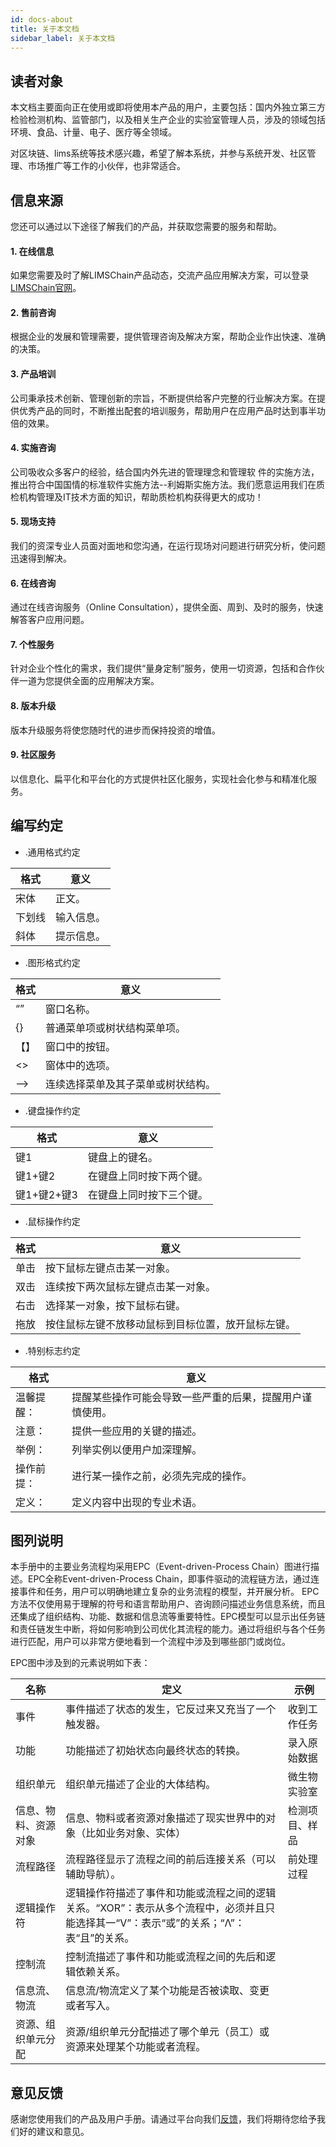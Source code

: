 ```yaml
---
id: docs-about
title: 关于本文档
sidebar_label: 关于本文档
---
```


## 读者对象

本文档主要面向正在使用或即将使用本产品的用户，主要包括：国内外独立第三方检验检测机构、监管部门，以及相关生产企业的实验室管理人员，涉及的领域包括环境、食品、计量、电子、医疗等全领域。

对区块链、lims系统等技术感兴趣，希望了解本系统，并参与系统开发、社区管理、市场推广等工作的小伙伴，也非常适合。

## 信息来源

您还可以通过以下途径了解我们的产品，并获取您需要的服务和帮助。

#### 1. 在线信息

如果您需要及时了解LIMSChain产品动态，交流产品应用解决方案，可以登录[LIMSChain官网](http://LIMSChain.com/)。

#### 2. 售前咨询

根据企业的发展和管理需要，提供管理咨询及解决方案，帮助企业作出快速、准确的决策。

#### 3. 产品培训

公司秉承技术创新、管理创新的宗旨，不断提供给客户完整的行业解决方案。在提供优秀产品的同时，不断推出配套的培训服务，帮助用户在应用产品时达到事半功倍的效果。

#### 4. 实施咨询

公司吸收众多客户的经验，结合国内外先进的管理理念和管理软 件的实施方法，推出符合中国国情的标准软件实施方法--利姆斯实施方法。我们愿意运用我们在质检机构管理及IT技术方面的知识，帮助质检机构获得更大的成功！

#### 5. 现场支持

我们的资深专业人员面对面地和您沟通，在运行现场对问题进行研究分析，使问题迅速得到解决。

#### 6. 在线咨询

通过在线咨询服务（Online Consultation），提供全面、周到、及时的服务，快速解答客户应用问题。

#### 7. 个性服务

针对企业个性化的需求，我们提供“量身定制”服务，使用一切资源，包括和合作伙伴一道为您提供全面的应用解决方案。

#### 8. 版本升级

版本升级服务将使您随时代的进步而保持投资的增值。

#### 9. 社区服务

以信息化、扁平化和平台化的方式提供社区化服务，实现社会化参与和精准化服务。

## 编写约定

- .通用格式约定

| 格式 | 意义 |
| --- | --- |
| 宋体 | 正文。 |
| 下划线 | 输入信息。 |
| 斜体 | 提示信息。 |

- .图形格式约定

| 格式 | 意义 |
| --- | --- |
| “” | 窗口名称。 |
| {} | 普通菜单项或树状结构菜单项。 |
| 【】 | 窗口中的按钮。 |
| <> | 窗体中的选项。 |
| --> | 连续选择菜单及其子菜单或树状结构。 |

- .键盘操作约定

| 格式 | 意义 |
| --- | --- |
| 键1 | 键盘上的键名。 |
| 键1+键2 | 在键盘上同时按下两个键。 |
| 键1+键2+键3 | 在键盘上同时按下三个键。 |

- .鼠标操作约定

| 格式 | 意义 |
| --- | --- |
| 单击 | 按下鼠标左键点击某一对象。 |
| 双击 | 连续按下两次鼠标左键点击某一对象。 |
| 右击 | 选择某一对象，按下鼠标右键。 |
| 拖放 | 按住鼠标左键不放移动鼠标到目标位置，放开鼠标左键。 |

- .特别标志约定

| 格式 | 意义 |
| --- | --- |
|温馨提醒：|提醒某些操作可能会导致一些严重的后果，提醒用户谨慎使用。 |
|注意：| 提供一些应用的关键的描述。 |
|举例： | 列举实例以便用户加深理解。 |
|操作前提：| 进行某一操作之前，必须先完成的操作。 |
|定义：| 定义内容中出现的专业术语。 |

## 图列说明

本手册中的主要业务流程均采用EPC（Event-driven-Process Chain）图进行描述。EPC全称Event-driven-Process Chain，即事件驱动的流程链方法，通过连接事件和任务，用户可以明确地建立复杂的业务流程的模型，并开展分析。 EPC方法不仅使用易于理解的符号和语言帮助用户、咨询顾问描述业务信息系统，而且还集成了组织结构、功能、数据和信息流等重要特性。EPC模型可以显示出任务链和责任链发生中断，将如何影响到公司优化其流程的能力。通过将组织与各个任务进行匹配，用户可以非常方便地看到一个流程中涉及到哪些部门或岗位。

EPC图中涉及到的元素说明如下表：

| 名称 | 定义 | 示例 |
| --- | --- | --- |
| 事件 |事件描述了状态的发生，它反过来又充当了一个触发器。 | 收到工作任务 |
| 功能 |功能描述了初始状态向最终状态的转换。 | 录入原始数据 |
| 组织单元 |组织单元描述了企业的大体结构。 | 微生物实验室 |
| 信息、物料、资源对象| 信息、物料或者资源对象描述了现实世界中的对象（比如业务对象、实体） | 检测项目、样品 |
| 流程路径 | 流程路径显示了流程之间的前后连接关系（可以辅助导航）。 | 前处理过程 |
| 逻辑操作符 | 逻辑操作符描述了事件和功能或流程之间的逻辑关系。“XOR”：表示从多个流程中，必须并且只能选择其一“V”：表示“或”的关系；“Λ”：表“且”的关系。 |   |
| 控制流 | 控制流描述了事件和功能或流程之间的先后和逻辑依赖关系。 |   |
| 信息流、物流 | 信息流/物流定义了某个功能是否被读取、变更或者写入。 |   |
| 资源、组织单元分配 |资源/组织单元分配描述了哪个单元（员工）或资源来处理某个功能或者流程。|
## 意见反馈
感谢您使用我们的产品及用户手册。请通过平台向我们[反馈](http://LIMSChain.com/ "用户意见反馈")，我们将期待您给予我们好的建议和意见。
